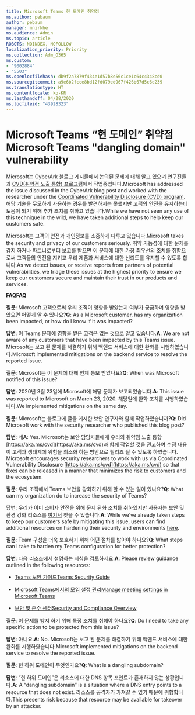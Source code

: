 ```yaml
---
title: Microsoft Teams 현 도메인 취약점
ms.author: pebaum
author: pebaum
manager: mnirkhe
ms.audience: Admin
ms.topic: article
ROBOTS: NOINDEX, NOFOLLOW
localization_priority: Priority
ms.collection: Adm_O365
ms.custom:
- "9002884"
- "5503"
ms.openlocfilehash: db9f2a7879f434e1d57b8e56c1ce1c64c4348cd0
ms.sourcegitcommit: a9e6b2fcce8bd12fd079ed967f426b67d5c6d239
ms.translationtype: HT
ms.contentlocale: ko-KR
ms.lasthandoff: 04/28/2020
ms.locfileid: "43928323"
---
```

# <a name="microsoft-teams-dangling-domain-vulnerability"></a><span data-ttu-id="62e94-102">Microsoft Teams “현 도메인” 취약점</span><span class="sxs-lookup"><span data-stu-id="62e94-102">Microsoft Teams "dangling domain" vulnerability</span></span>

<span data-ttu-id="62e94-103">Microsoft는 CyberArk 블로그 게시물에서 논의된 문제에 대해 알고 있으며 연구진들과 [CVD(취약점 노출 통합) 프로그램](https://aka.ms/cvd)에서 작업중입니다.</span><span class="sxs-lookup"><span data-stu-id="62e94-103">Microsoft has addressed the issue discussed in the CyberArk blog post and worked with the researcher under the [Coordinated Vulnerability Disclosure (CVD) program](https://aka.ms/cvd).</span></span> <span data-ttu-id="62e94-104">해당 기술을 무모하게 사용하는 경우를 발견하지는 못했지만 고객의 안전을 유지하는데 도움이 되기 위해 추가 조치를 취하고 있습니다.</span><span class="sxs-lookup"><span data-stu-id="62e94-104">While we have not seen any use of this technique in the wild, we have taken additional steps to help keep our customers safe.</span></span>

<span data-ttu-id="62e94-105">Microsoft는 고객의 안전과 개인정보를 소중하게 다루고 있습니다.</span><span class="sxs-lookup"><span data-stu-id="62e94-105">Microsoft takes the security and privacy of our customers seriously.</span></span> <span data-ttu-id="62e94-106">취약 가능성에 대한 문제를 감지 하거나 파트너로부터 보고를 받으면 이 문제에 대한 가장 최우선의 조치를 취함으로써 고객들의 안전을 지키고 우리 제품과 서비스에 대한 신뢰도를 유지할 수 있도록 합니다.</span><span class="sxs-lookup"><span data-stu-id="62e94-106">As we detect issues, or receive reports from partners of potential vulnerabilities, we triage these issues at the highest priority to ensure we keep our customers secure and maintain their trust in our products and services.</span></span>

<span data-ttu-id="62e94-107">**FAQ**</span><span class="sxs-lookup"><span data-stu-id="62e94-107">**FAQ**</span></span>

<span data-ttu-id="62e94-108">**질문**: Microsoft 고객으로써 우리 조직이 영향을 받았는지 여부가 궁금하며 영향을 받았으면 어떻게 알 수 있나요?</span><span class="sxs-lookup"><span data-stu-id="62e94-108">**Q**: As a Microsoft customer, has my organization been impacted, or how do I know if it was impacted?</span></span>

<span data-ttu-id="62e94-109">**답변**: 이 Teams 문제에 영향을 받은 고객은 없는 것으로 알고 있습니다.</span><span class="sxs-lookup"><span data-stu-id="62e94-109">**A**: We are not aware of any customers that have been impacted by this Teams issue.</span></span> <span data-ttu-id="62e94-110">Microsoft는 보고 된 문제를 해결하기 위해 백엔드 서비스에 대한 완화를 시행하였습니다.</span><span class="sxs-lookup"><span data-stu-id="62e94-110">Microsoft implemented mitigations on the backend service to resolve the reported issue.</span></span>

<span data-ttu-id="62e94-111">**질문**: Microsoft는 이 문제에 대해 언제 통보 받았나요?</span><span class="sxs-lookup"><span data-stu-id="62e94-111">**Q**: When was Microsoft notified of this issue?</span></span>

<span data-ttu-id="62e94-112">**답변**: 2020년 3월 23일에 Microsoft에 해당 문제가 보고되었습니다.</span><span class="sxs-lookup"><span data-stu-id="62e94-112">**A**: This issue was reported to Microsoft on March 23, 2020.</span></span> <span data-ttu-id="62e94-113">해당일에 완화 조치를 시행하였습니다.</span><span class="sxs-lookup"><span data-stu-id="62e94-113">We implemented mitigations on the same day.</span></span>

<span data-ttu-id="62e94-114">**질문**: Microsoft는 블로그에 글을 게시한 보안 연구자와 함께 작업하였습니까?</span><span class="sxs-lookup"><span data-stu-id="62e94-114">**Q**: Did Microsoft work with the security researcher who published this blog post?</span></span>

<span data-ttu-id="62e94-115">**답변**: 네</span><span class="sxs-lookup"><span data-stu-id="62e94-115">**A**: Yes.</span></span> <span data-ttu-id="62e94-116">Microsoft는 보안 담당자들에게 우리의 취약점 노출 통합 [https://aka.ms/cvd](https://aka.ms/cvd)과 함께 작업할 것을 권고하여 수정 내용이 고객과 생태계에 위험을 최소화 하는 방안으로 릴리즈 될 수 있도록 하였습니다. </span><span class="sxs-lookup"><span data-stu-id="62e94-116">Microsoft encourages security researchers to work with us via Coordinated Vulnerability Disclosure [https://aka.ms/cvd](https://aka.ms/cvd) so that fixes can be released in a manner that minimizes the risk to customers and the ecosystem.</span></span>  

<span data-ttu-id="62e94-117">**질문**: 우리 조직에서 Teams 보안을 강화하기 위해 할 수 있는 일이 있나요?</span><span class="sxs-lookup"><span data-stu-id="62e94-117">**Q**: What can my organization do to increase the security of Teams?</span></span>  

<span data-ttu-id="62e94-118">답변: 우리가 이미 소비자 안전을 위해 문제 완화 조치를 취하였지만 사용자는 보안 및 환경 강화 리소스를 [여기서](https://www.microsoft.com/microsoft-365/blog/2020/04/06/it-professionals-privacy-security-microsoft-teams/) 찾을 수 있습니다.</span><span class="sxs-lookup"><span data-stu-id="62e94-118">**A**: While we’ve already taken steps to keep our customers safe by mitigating this issue, users can find additional resources on hardening their security and environments [here](https://www.microsoft.com/microsoft-365/blog/2020/04/06/it-professionals-privacy-security-microsoft-teams/).</span></span>  

<span data-ttu-id="62e94-119">**질문**: Team 구성을 더욱 보호하기 위해 어떤 절차를 밟아야 하나요?</span><span class="sxs-lookup"><span data-stu-id="62e94-119">**Q**: What steps can I take to harden my Teams configuration for better protection?</span></span>

<span data-ttu-id="62e94-120">**답변**: 다음 리소스에서 설명하는 지침을 검토하세요.</span><span class="sxs-lookup"><span data-stu-id="62e94-120">**A**: Please review guidance outlined in the following resources:</span></span> 

- [<span data-ttu-id="62e94-121">Teams 보안 가이드</span><span class="sxs-lookup"><span data-stu-id="62e94-121">Teams Security Guide</span></span>](https://docs.microsoft.com/microsoftteams/teams-security-guide)

- [<span data-ttu-id="62e94-122">Microsoft Teams에서의 모임 설정 관리</span><span class="sxs-lookup"><span data-stu-id="62e94-122">Manage meeting settings in Microsoft Teams</span></span>](https://docs.microsoft.com/microsoftteams/meeting-settings-in-teams)

- [<span data-ttu-id="62e94-123">보안 및 준수 센터</span><span class="sxs-lookup"><span data-stu-id="62e94-123">Security and Compliance Overview</span></span>](https://docs.microsoft.com/microsoftteams/security-compliance-overview)

<span data-ttu-id="62e94-124">**질문**: 이 문제를 방지 하기 위해 특정 조치를 취해야 하나요?</span><span class="sxs-lookup"><span data-stu-id="62e94-124">**Q**: Do I need to take any specific action to be protected from this issue?</span></span>

<span data-ttu-id="62e94-125">**답변**: 아니요.</span><span class="sxs-lookup"><span data-stu-id="62e94-125">**A**: No.</span></span> <span data-ttu-id="62e94-126">Microsoft는 보고 된 문제를 해결하기 위해 백엔드 서비스에 대한 완화를 시행하였습니다.</span><span class="sxs-lookup"><span data-stu-id="62e94-126">Microsoft implemented mitigations on the backend service to resolve the reported issue.</span></span>

<span data-ttu-id="62e94-127">**질문**: 현 하위 도메인이 무엇인가요?</span><span class="sxs-lookup"><span data-stu-id="62e94-127">**Q**: What is a dangling subdomain?</span></span>

<span data-ttu-id="62e94-128">**답변**: “현 하위 도메인”은 리소스에 대한 DNS 항목 포인트가 존재하지 않는 상황입니다.</span><span class="sxs-lookup"><span data-stu-id="62e94-128">**A**:  A “dangling subdomain” is a situation where a DNS entry points to a resource that does not exist.</span></span>  <span data-ttu-id="62e94-129">리소스를 공격자가 가져갈 수 있기 때문에 위험합니다.</span><span class="sxs-lookup"><span data-stu-id="62e94-129">This presents risk because that resource may be available for takeover by an attacker.</span></span>
